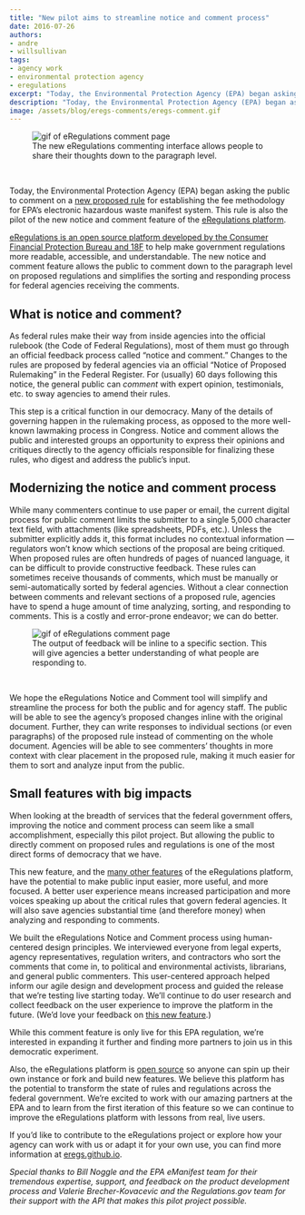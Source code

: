 ```yaml
---
title: "New pilot aims to streamline notice and comment process"
date: 2016-07-26
authors:
- andre
- willsullivan
tags:
- agency work
- environmental protection agency
- eregulations
excerpt: "Today, the Environmental Protection Agency (EPA) began asking the public to comment on a new proposed rule that would affect how the EPA tracks hazardous waste as it moves around the country. This rule is also the pilot of the new notice and comment feature of the eRegulations platform."
description: "Today, the Environmental Protection Agency (EPA) began asking the public to comment on a new proposed rule that would affect how the EPA tracks hazardous waste as it moves around the country. This rule is also the pilot of the new notice and comment feature of the eRegulations platform."
image: /assets/blog/eregs-comments/eregs-comment.gif
---
```

<figure>
	<img src="{{site.baseurl}}/assets/blog/eregs-comments/eregs-comment.gif" alt="gif of eRegulations comment page">
	<figcaption>The new eRegulations commenting interface allows people to share their thoughts down to the paragraph level.</figcaption>
</figure>
<br>

Today, the Environmental Protection Agency (EPA) began asking the public to comment on a [new proposed rule](https://epa-notice.usa.gov/) for establishing the fee methodology for EPA’s electronic hazardous waste manifest system. This rule is also the pilot of the new notice and comment feature of the [eRegulations platform](https://eregs.github.io/). 

[eRegulations is an open source platform developed by the Consumer Financial Protection Bureau and 18F](https://18f.gsa.gov/2015/12/09/an-open-source-government-is-a-faster-more-efficient-government/) to help make government regulations more readable, accessible, and understandable. The new notice and comment feature allows the public to comment down to the paragraph level on proposed regulations and simplifies the sorting and responding process for federal agencies receiving the comments. 

## What is notice and comment?

As federal rules make their way from inside agencies into the official rulebook (the Code of Federal Regulations), most of them must go through an official feedback process called “notice and comment.” Changes to the rules are proposed by federal agencies via an official “Notice of Proposed Rulemaking” in the Federal Register. For (usually) 60 days following this notice, the general public can _comment_ with expert opinion, testimonials, etc. to sway agencies to amend their rules.

This step is a critical function in our democracy. Many of the details of governing happen in the rulemaking process, as opposed to the more well-known lawmaking process in Congress. Notice and comment allows the public and interested groups an opportunity to express their opinions and critiques directly to the agency officials responsible for finalizing these rules, who digest and address the public’s input.

## Modernizing the notice and comment process

While many commenters continue to use paper or email, the current digital process for public comment limits the submitter to a single 5,000 character text field, with attachments (like spreadsheets, PDFs, etc.). Unless the submitter explicitly adds it, this format includes no contextual information — regulators won’t know which sections of the proposal are being critiqued. When proposed rules are often hundreds of pages of nuanced language, it can be difficult to provide constructive feedback. These rules can sometimes receive thousands of comments, which must be manually or semi-automatically sorted by federal agencies. Without a clear connection between comments and relevant sections of a proposed rule, agencies have to spend a huge amount of time analyzing, sorting, and responding to comments. This is a costly and error-prone endeavor; we can do better.

<figure>
	<img src="{{site.baseurl}}/assets/blog/eregs-comments/previous-system.png" alt="gif of eRegulations comment page">
	<figcaption>The output of feedback will be inline to a specific section. This will give agencies a better understanding of what people are responding to.</figcaption>
</figure>
<br>

We hope the eRegulations Notice and Comment tool will simplify and streamline the process for both the public and for agency staff. The public will be able to see the agency’s proposed changes inline with the original document. Further, they can write responses to individual sections (or even paragraphs) of the proposed rule instead of commenting on the whole document. Agencies will be able to see commenters’ thoughts in more context with clear placement in the proposed rule, making it much easier for them to sort and analyze input from the public. 

## Small features with big impacts

When looking at the breadth of services that the federal government offers, improving the notice and comment process can seem like a small accomplishment, especially this pilot project. But allowing the public to directly comment on proposed rules and regulations is one of the most direct forms of democracy that we have. 

This new feature, and the [many other features](https://eregs.github.io/features/) of the eRegulations platform, have the potential to make public input easier, more useful, and more focused. A better user experience means increased participation and more voices speaking up about the critical rules that govern federal agencies. It will also save agencies substantial time (and therefore money) when analyzing and responding to comments. 

We built the eRegulations Notice and Comment process using human-centered design principles. We interviewed everyone from legal experts, agency representatives, regulation writers, and contractors who sort the comments that come in, to political and environmental activists, librarians, and general public commenters. This user-centered approach helped inform our agile design and development process and guided the release that we’re testing live starting today. We’ll continue to do user research and collect feedback on the user experience to improve the platform in the future. (We’d love your feedback on [this new feature](https://epa-notice.usa.gov/).)

While this comment feature is only live for this EPA regulation, we’re interested in expanding it further and finding more partners to join us in this democratic experiment.

Also, the eRegulations platform is [open source](https://eregs.github.io/) so anyone can spin up their own instance or fork and build new features. We believe this platform has the potential to transform the state of rules and regulations across the federal government. We’re excited to work with our amazing partners at the EPA and to learn from the first iteration of this feature so we can continue to improve the eRegulations platform with lessons from real, live users. 

If you’d like to contribute to the eRegulations project or explore how your agency can work with us or adapt it for your own use, you can find more information at [eregs.github.io](https://eregs.github.io/). 

_Special thanks to Bill Noggle and the EPA eManifest team for their tremendous expertise, support, and feedback on the product development process and Valerie Brecher-Kovacevic and the Regulations.gov team for their support with the API that makes this pilot project possible._
